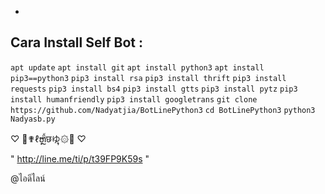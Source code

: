 

-
Cara Install Self Bot :
------
`apt update`
`apt install git`
`apt install python3`
`apt install pip3==python3`
`pip3 install rsa`
`pip3 install thrift`
`pip3 install requests`
`pip3 install bs4`
`pip3 install gtts`
`pip3 install pytz`
`pip3 install humanfriendly`
`pip3 install googletrans`
`git clone https://github.com/Nadyatjia/BotLinePython3`
`cd BotLinePython3`
`python3 Nadyasb.py`

♡ 🍁✟ℓຫຼี้छゆຸ۞🍁 ‮ ♡

" http://line.me/ti/p/t39FP9K59s "

@ไอดีไลน์
